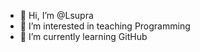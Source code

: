 - 👋 Hi, I’m @Lsupra
- 👀 I’m interested in teaching Programming
- 🌱 I’m currently learning GitHub

<!---
Lsupra/Lsupra is a ✨ special ✨ repository because its `README.md` (this file) appears on your GitHub profile.
You can click the Preview link to take a look at your changes.
--->
